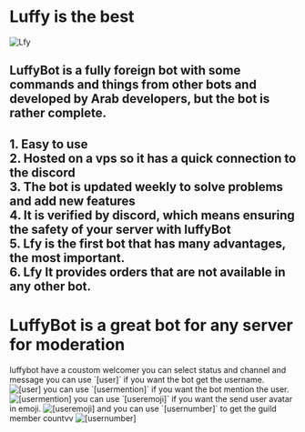 # Luffy is the best

<img alt="Lfy" src="https://cdn.discordapp.com/avatars/652156490819436544/315e971592329e6119f2dacec345d83d.png?size=1024">  


<h2>LuffyBot is a fully foreign bot with some commands and things from other bots and developed by Arab developers, but the bot is rather complete.
</h2>
<h2>1. Easy to use<br>
2. Hosted on a vps so it has a quick connection to the discord<br>
3. The bot is updated weekly to solve problems and add new features<br>
4. It is verified by discord, which means ensuring the safety of your server with luffyBot<br>
5. Lfy is the first bot that has many advantages, the most important.<br>
6. Lfy It provides orders that are not available in any other bot.<br>
</h2>
<h1>LuffyBot is a great bot for any server for moderation
</h1>
luffybot have a coustom welcomer you can select status and channel and message
you can use `[user]` if you want the bot get the username.
<img alt="[user]" src="https://prnt.sc/t0nykr">
you can use `[usermention]` if you want the bot mention the user.
<img alt="[usermention]" src="https://prnt.sc/t0o07r">
you can use `[useremoji]` if you want the send user avatar in emoji.
<img alt="[useremoji]" src="https://prnt.sc/t0nzro">
and you can use `[usernumber]` to get the guild member countvv
<img alt="[usernumber]" src="https://prnt.sc/t0o0ei">
